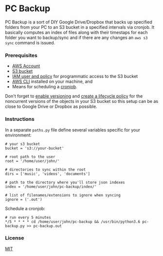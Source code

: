 # PC Backup

PC Backup is a sort of DIY Google Drive/Dropbox that backs up specified folders from your PC 
to an S3 bucket in a specified intervals via cronjob. It basically computes 
an index of files along with their timestaps for each folder you want to backup/sync 
and if there are any changes an `aws s3 sync` command is issued.

### Prerequisites

- [AWS Account](https://aws.amazon.com/)   
- [S3 bucket](https://aws.amazon.com/s3/)
- [IAM user and policy](https://docs.aws.amazon.com/AmazonS3/latest/dev/walkthrough1.html) 
for programmatic access to the S3 bucket
- [AWS CLI](https://docs.aws.amazon.com/cli/latest/userguide/cli-chap-install.html)
installed on your machine, and
- Means for scheduling a [cronjob](https://crontab.guru/).

Don't forget to [enable versioning](https://docs.aws.amazon.com/AmazonS3/latest/user-guide/enable-versioning.html) 
and [create a lifecycle policy](https://docs.aws.amazon.com/AmazonS3/latest/user-guide/create-lifecycle.html) 
for the noncurrent versions of the objects in your S3 bucket so this setup 
can be as close to Google Drive or Dropbox as possible.

### Instructions

In a separate `paths.py` file define several variables specific for your environment:

```
# your s3 bucket
bucket = 's3://your-bucket'

# root path to the user
root = '/home/user/john/'

# directories to sync within the root
dirs = ['music', 'videos', 'documents']

# path to the directory where you'll store json indexes
index = '/home/user/john/pc-backup/index/'

# list of filenames/extensions to ignore when syncing
ignore = ('.out')
```

Schedule a cronjob:

```
# run every 5 minutes
*/5 * * * * cd /home/user/john/pc-backup && /usr/bin/python3.6 pc-backup.py >> pc-backup.out
```

### License

[MIT](https://github.com/vlatan/pc-backup/blob/master/LICENSE)



